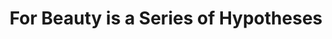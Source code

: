 ---
layout: image
published: true
category: images
type: image

title: For Beauty is a Series of Hypotheses

src: for-beauty-cyano

caption-title: "For Beauty is a Series of Hypotheses"
caption: "quilted cyanotype"

albums:
    - "000030-01"
---